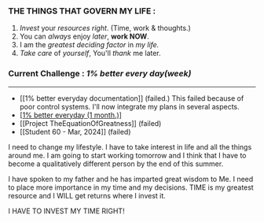 ### THE THINGS THAT GOVERN MY LIFE : 
1. *Invest* your *resources right*. (Time, work & thoughts.)
2. You can *always* enjoy *later*, **work NOW**. 
3. I am the *greatest deciding factor* in *my life.*
4. *Take care* of *yourself*, You'll *thank* me later. 


### Current Challenge : *1% better every day(week)*
---
* [[1% better everyday documentation]] (failed.) This failed because of poor control systems. I'll now integrate my plans in several aspects. 
* [[1% better everyday (1 month.)]](failed.)
* [[Project TheEquationOfGreatness]] (failed)
* [[Student 60 - Mar, 2024]] (failed)

I need to change my lifestyle. I have to take interest in life and all the things around me. I am going to start working tomorrow and I think that I have to become a qualitatively different person by the end of this summer. 

I have spoken to my father and he has imparted great wisdom to Me. I need to place more importance in my time and my decisions. TIME is my greatest resource and I WILL get returns where I invest it. 

I HAVE TO INVEST MY TIME RIGHT!
